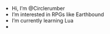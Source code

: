 - Hi, I’m @Circlerumber
- I’m interested in RPGs like Earthbound
- I’m currently learning Lua
- 

<!---
Circlerumber/Circlerumber is a ✨ special ✨ repository because its `README.md` (this file) appears on your GitHub profile.
You can click the Preview link to take a look at your changes.
--->
